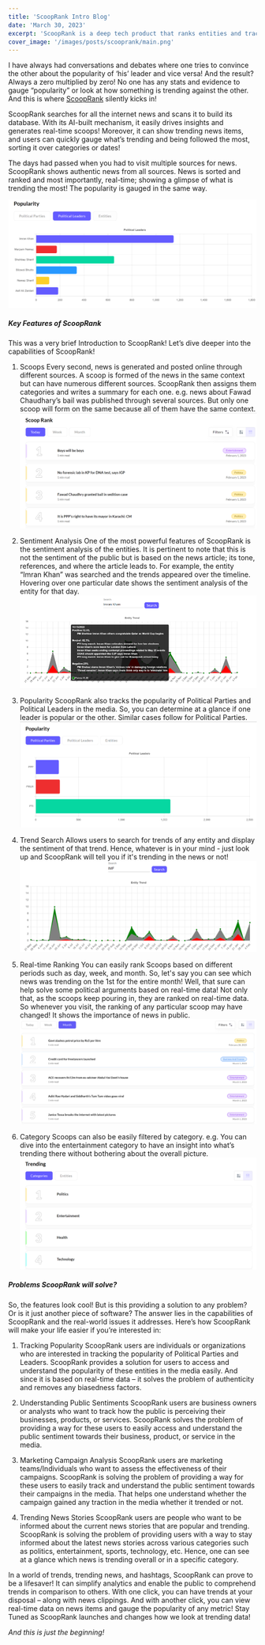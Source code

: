 ```yaml
---
title: 'ScoopRank Intro Blog'
date: 'March 30, 2023'
excerpt: 'ScoopRank is a deep tech product that ranks entities and tracks trends of entities in real time across internet.'
cover_image: '/images/posts/scooprank/main.png'
---
```


I have always had conversations and debates where one tries to convince the other about the popularity of ‘his’ leader and vice versa! And the result? Always a zero multiplied by zero! No one has any stats and evidence to gauge “popularity” or look at how something is trending against the other. And this is where [ScoopRank](https://www.scooprank.com) silently kicks in!

ScoopRank searches for all the internet news and scans it to build its database. With its AI-built mechanism, it easily drives insights and generates real-time scoops! Moreover, it can show trending news items, and users can quickly gauge what’s trending and being followed the most, sorting it over categories or dates!

The days had passed when you had to visit multiple sources for news. ScoopRank shows authentic news from all sources. News is sorted and ranked and most importantly, real-time; showing a glimpse of what is trending the most! The popularity is gauged in the same way.

![Popularity](/images/posts/scooprank/5_leaders.png#image-70)

##### Key Features of ScoopRank

This was a very brief Introduction to ScoopRank! Let’s dive deeper into the capabilities of ScoopRank!

1. Scoops
   Every second, news is generated and posted online through different sources. A scoop is formed of the news in the same context but can have numerous different sources. ScoopRank then assigns them categories and writes a summary for each one. e.g. news about Fawad Chaudhary’s bail was published through several sources. But only one scoop will form on the same because all of them have the same context.
   ![Scoop Ranking](/images/posts/scooprank/1_Scoops.png#image-70)

2. Sentiment Analysis
   One of the most powerful features of ScoopRank is the sentiment analysis of the entities. It is pertinent to note that this is not the sentiment of the public but is based on the news article; its tone, references, and where the article leads to. For example, the entity “Imran Khan” was searched and the trends appeared over the timeline. Hovering over one particular date shows the sentiment analysis of the entity for that day.
   ![Sentiment Analysis](/images/posts/scooprank/sentiment.png#image-70)

3. Popularity
   ScoopRank also tracks the popularity of Political Parties and Political Leaders in the media. So, you can determine at a glance if one leader is popular or the other. Similar cases follow for Political Parties.
   ![Political Parties](/images/posts/scooprank/2_Popularity.png#image-70)

4. Trend Search
   Allows users to search for trends of any entity and display the sentiment of that trend. Hence, whatever is in your mind - just look up and ScoopRank will tell you if it's trending in the news or not!
   ![Entity Trend](/images/posts/scooprank/trend.png#image-70)

5. Real-time Ranking
   You can easily rank Scoops based on different periods such as day, week, and month. So, let's say you can see which news was trending on the 1st for the entire month! Well, that sure can help solve some political arguments based on real-time data!
   Not only that, as the scoops keep pouring in, they are ranked on real-time data. So whenever you visit, the ranking of any particular scoop may have changed! It shows the importance of news in public.
   ![Real time ranking](/images/posts/scooprank/rank.png#image-70)

6. Category
   Scoops can also be easily filtered by category. e.g. You can dive into the entertainment category to have an insight into what’s trending there without bothering about the overall picture.
   ![Category Ranking](/images/posts/scooprank/4_Category.png#image-70)

##### Problems ScoopRank will solve?

So, the features look cool! But is this providing a solution to any problem? Or is it just another piece of software? The answer lies in the capabilities of ScoopRank and the real-world issues it addresses. Here’s how ScoopRank will make your life easier if you’re interested in:

1. Tracking Popularity
   ScoopRank users are individuals or organizations who are interested in tracking the popularity of Political Parties and Leaders. ScoopRank provides a solution for users to access and understand the popularity of these entities in the media easily. And since it is based on real-time data – it solves the problem of authenticity and removes any biasedness factors.

2. Understanding Public Sentiments
   ScoopRank users are business owners or analysts who want to track how the public is perceiving their businesses, products, or services. ScoopRank solves the problem of providing a way for these users to easily access and understand the public sentiment towards their business, product, or service in the media.

3. Marketing Campaign Analysis
   ScoopRank users are marketing teams/Individuals who want to assess the effectiveness of their campaigns. ScoopRank is solving the problem of providing a way for these users to easily track and understand the public sentiment towards their campaigns in the media. That helps one understand whether the campaign gained any traction in the media whether it trended or not.

4. Trending News Stories
   ScoopRank users are people who want to be informed about the current news stories that are popular and trending. ScoopRank is solving the problem of providing users with a way to stay informed about the latest news stories across various categories such as politics, entertainment, sports, technology, etc. Hence, one can see at a glance which news is trending overall or in a specific category.

In a world of trends, trending news, and hashtags, ScoopRank can prove to be a lifesaver! It can simplify analytics and enable the public to comprehend trends in comparison to others. With one click, you can have trends at your disposal – along with news clippings. And with another click, you can view real-time data on news items and gauge the popularity of any metric! Stay Tuned as ScoopRank launches and changes how we look at trending data!

_And this is just the beginning!_
